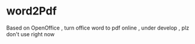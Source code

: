 # word2Pdf
Based on OpenOffice , turn office word to pdf online , under develop , plz don't use right now
